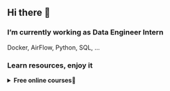 ## Hi there 👋

### I’m currently working as Data Engineer Intern
Docker, AirFlow, Python, SQL, ...
<!--
### I’m currently learning about Data Engineering at

🟦 [Bootcamp Cloud Data Engineer | Cognizant ](https://github.com/jsvitor/cloud-data-engineer-by-cognizant)

**jsvitor/jsvitor** is a ✨ _special_ ✨ repository because its `README.md` (this file) appears on your GitHub profile.

Here are some ideas to get you started:

- 🔭 I’m currently working on ...
- 🌱 I’m currently learning ...
- 👯 I’m looking to collaborate on ...
- 🤔 I’m looking for help with ...
- 💬 Ask me about ...
- 📫 How to reach me: ...
- 😄 Pronouns: ...
- ⚡ Fun fact: ...

### Projects and bootcamps that I did
<details>
  <summary><b>Data Engineer</b>💜</summary>
  
  #### 💹 Data exploration with Python
  * [Titanic model](https://colab.research.google.com/github/jsvitor/data-engineer-banco-carrefour/blob/main/titanic_model.ipynb)
</details>

<details>
  <summary><b>Data Engineer</b>💜</summary>
  
  #### 💹 Data exploration with Python
  * [Titanic model](https://colab.research.google.com/github/jsvitor/data-engineer-banco-carrefour/blob/main/titanic_model.ipynb)
</details>
-->
### Learn resources, enjoy it
<details>
  <summary><b>Free online courses</b>💜</summary>
  
  ## in English
  * [FreeCodeCamp](https://www.freecodecamp.org)
  * [SoloLearn](https://www.sololearn.com)
  * [Coursera](https://www.coursera.org)
  * [Khan Academy](https://www.khanacademy.org/)
  * [Harvard University](https://online-learning.harvard.edu/catalog/free)
  * [Udacity](https://www.udacity.com)
  * [Alison](https://alison.com)
  
  * [Apache Airflow | Learning path](https://github.com/jghoman/awesome-apache-airflow)
 
  ## in Portuguese
  * [Digital Innovation One](http://dio.me)
  * [Gama Accademy](https://www.gama.academy)
  * [Rocketseat](https://rocketseat.com.br)
  * [Fundação Bradesco](https://www.ev.org.br/Cursos)
  * [TIM Tec](https://cursos.timtec.com.br/courses)
  * [BRASIL MAIS DIGITAL](http://www.brasilmaisdigital.org.br/index.php/pt-br/)
  * [Centro Paula Souza](https://portalgeead.cps.sp.gov.br/mooc)
  * [Kultivi](https://kultivi.com)
</details>



